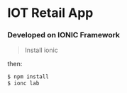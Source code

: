 # IOT Retail App

### Developed on IONIC Framework

> Install ionic 

then:

```sh
$ npm install
$ ionc lab
```